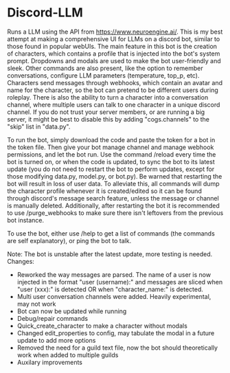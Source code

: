 # Discord-LLM
Runs a LLM using the API from https://www.neuroengine.ai/. 
This is my best attempt at making a comprehensive UI for LLMs on a discord bot, similar to those found in popular webUIs. The main feature in this bot is the creation of characters, which contains a profile that is injected into the bot's system prompt. Dropdowns and modals are used to make the bot user-friendly and sleek. Other commands are also present, like the option to remember conversations, configure LLM parameters (temperature, top_p, etc). Characters send messages through webhooks, which contain an avatar and name for the character, so the bot can pretend to be different users during roleplay. There is also the ability to turn a character into a conversation channel, where multiple users can talk to one character in a unique discord channel. If you do not trust your server members, or are running a big server, it might be best to disable this by adding "cogs.channels" to the "skip" list in "data.py".

To run the bot, simply download the code and paste the token for a bot in the token file. Then give your bot manage channel and manage webhook permissions, and let the bot run. Use the command /reload every time the bot is turned on, or when the code is updated, to sync the bot to its latest update (you do not need to restart the bot to perform updates, except for those modifying data.py, model.py, or bot.py). Be warned that restarting the bot will result in loss of user data. To alleviate this, all commands will dump the character profile whenever it is created/edited so it can be found through discord's message search feature, unless the message or channel is manually deleted. Additionally, after restarting the bot it is recommended to use /purge_webhooks to make sure there isn't leftovers from the previous bot instance.

To use the bot, either use /help to get a list of commands (the commands are self explanatory), or ping the bot to talk.



Note: The bot is unstable after the latest update, more testing is needed.
Changes:
- Reworked the way messages are parsed. The name of a user is now injected in the format "user (username):" and messages are sliced when "user (xxx):" is detected OR when "character_name:" is detected.
- Multi user conversation channels were added. Heavily experimental, may not work
- Bot can now be updated while running
- Debug/repair commands
- Quick_create_character to make a character without modals
- Changed edit_properties to config, may tabulate the modal in a future update to add more options
- Removed the need for a guild text file, now the bot should theoretically work when added to multiple guilds
- Auxilary improvements
